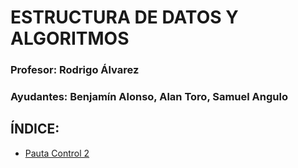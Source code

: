 # ESTRUCTURA DE DATOS Y ALGORITMOS
### Profesor: Rodrigo Álvarez
### Ayudantes: Benjamín Alonso, Alan Toro, Samuel Angulo

## ÍNDICE:
- [Pauta Control 2](control2_pauta.md)